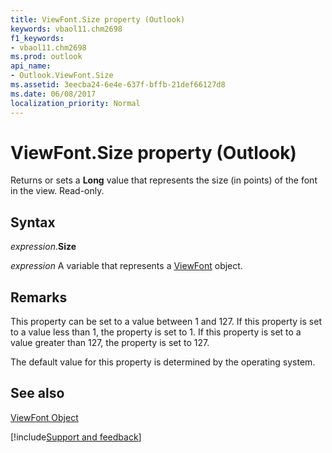 ```yaml
---
title: ViewFont.Size property (Outlook)
keywords: vbaol11.chm2698
f1_keywords:
- vbaol11.chm2698
ms.prod: outlook
api_name:
- Outlook.ViewFont.Size
ms.assetid: 3eecba24-6e4e-637f-bffb-21def66127d8
ms.date: 06/08/2017
localization_priority: Normal
---
```



# ViewFont.Size property (Outlook)

Returns or sets a **Long** value that represents the size (in points) of the font in the view. Read-only.


## Syntax

_expression_.**Size**

_expression_ A variable that represents a [ViewFont](Outlook.ViewFont.md) object.


## Remarks

This property can be set to a value between 1 and 127. If this property is set to a value less than 1, the property is set to 1. If this property is set to a value greater than 127, the property is set to 127.

The default value for this property is determined by the operating system.


## See also


[ViewFont Object](Outlook.ViewFont.md)

[!include[Support and feedback](~/includes/feedback-boilerplate.md)]